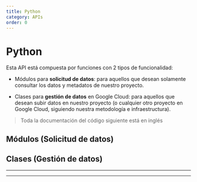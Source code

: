 ```yaml
---
title: Python
category: APIs
order: 0
---
```


# Python

Esta API está compuesta por funciones con 2 tipos de funcionalidad:

- Módulos para **solicitud de datos**: para aquellos que desean
  solamente consultar los datos y metadatos de nuestro proyecto.

- Clases para **gestión de datos** en Google Cloud: para
  aquellos que desean subir datos en nuestro proyecto (o cualquier otro
  proyecto en Google Cloud, siguiendo nuestra metodología e infraestructura).

> Toda la documentación del código siguiente está en inglés

## Módulos (Solicitud de datos)

<PythonCode id="basedosdados.download.metadata"/>

<PythonCode id="basedosdados.download.download"/>

## Clases (Gestión de datos)

<PythonCode id="basedosdados.upload.storage"/>

---
<PythonCode id="basedosdados.upload.dataset"/>

---
<PythonCode id="basedosdados.upload.table"/>
